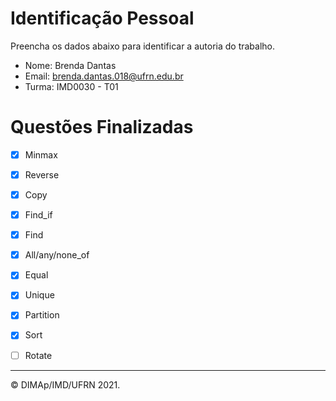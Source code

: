 # Identificação Pessoal

Preencha os dados abaixo para identificar a autoria do trabalho.

- Nome: Brenda Dantas
- Email: brenda.dantas.018@ufrn.edu.br
- Turma: IMD0030 - T01

# Questões Finalizadas

- [X] Minmax
- [X] Reverse
- [X] Copy
- [X] Find_if
- [X] Find
- [X] All/any/none_of
- [X] Equal
- [X] Unique
- [X] Partition
- [X] Sort
- [ ] Rotate


--------
&copy; DIMAp/IMD/UFRN 2021.